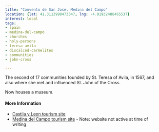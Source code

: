 ```yaml
---
title: "Convento de San Jose, Medina del Campo"
location: {lat: 41.3113998473347, lng: -4.91932488465537}
interest: local
tags:
- spain
- medina-del-campo
- churches
- holy-persons
- teresa-avila
- discalced-carmelites
- communities
- john-cross

---
```



The second of 17 communities founded by St. Teresa of Avila, in 1567, and also where she met and influenced St. John of the Cross.

Now houses a museum.

#### More Information

* [Castila y Leon tourism site](https://www.turismocastillayleon.com/en/art-culture-heritage/museums/teresian-museum-san-jose-medina-del-campo-m-m-carmelitas)
* [Medina del Campo tourism site](http://medinadelcampo.es/lo-indispensable/donde-la-historia-cobra-vida/23-lo-indispensable/donde-la-historia-cobra-vida/367-convento-san-juan-de-la-cruz-ruta-teresiana) - Note: website not active at time of writing





